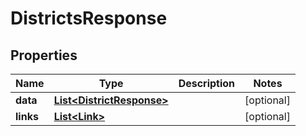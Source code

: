 # DistrictsResponse

## Properties
Name | Type | Description | Notes
------------ | ------------- | ------------- | -------------
**data** | [**List&lt;DistrictResponse&gt;**](DistrictResponse.md) |  |  [optional]
**links** | [**List&lt;Link&gt;**](Link.md) |  |  [optional]
